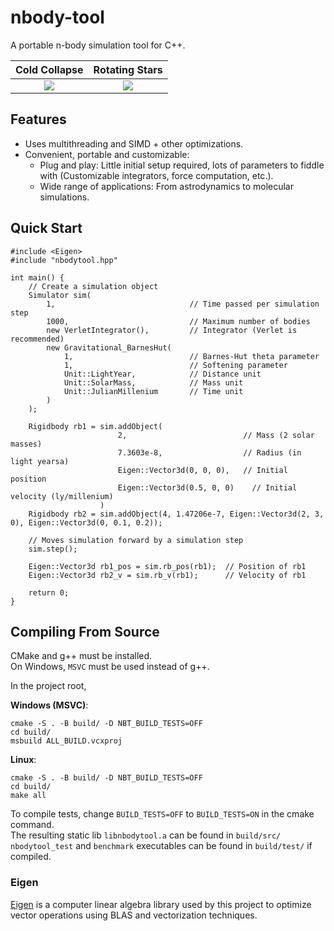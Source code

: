 # nbody-tool
A portable n-body simulation tool for C++.

Cold Collapse                  |  Rotating Stars
:-----------------------------:|:-------------------------:
![](./demo/cold_collapse_demo.gif)  |![](./demo/rotating_demo.gif)

## Features
- Uses multithreading and SIMD + other optimizations.
- Convenient, portable and customizable:
    - Plug and play: Little initial setup required, lots of parameters to fiddle with (Customizable integrators, force computation, etc.).
    - Wide range of applications: From astrodynamics to molecular simulations.

## Quick Start
```
#include <Eigen>
#include "nbodytool.hpp"

int main() {
    // Create a simulation object
    Simulator sim(
        1,                              // Time passed per simulation step
        1000,                           // Maximum number of bodies
        new VerletIntegrator(),         // Integrator (Verlet is recommended)
        new Gravitational_BarnesHut(
            1,                          // Barnes-Hut theta parameter
            1,                          // Softening parameter
            Unit::LightYear,            // Distance unit
            Unit::SolarMass,            // Mass unit
            Unit::JulianMillenium       // Time unit
        )
    );

    Rigidbody rb1 = sim.addObject(
                        2,                          // Mass (2 solar masses)
                        7.3603e-8,                  // Radius (in light yearsa)
                        Eigen::Vector3d(0, 0, 0),   // Initial position
                        Eigen::Vector3d(0.5, 0, 0)    // Initial velocity (ly/millenium)
                    )
    Rigidbody rb2 = sim.addObject(4, 1.47206e-7, Eigen::Vector3d(2, 3, 0), Eigen::Vector3d(0, 0.1, 0.2));

    // Moves simulation forward by a simulation step
    sim.step();

    Eigen::Vector3d rb1_pos = sim.rb_pos(rb1);  // Position of rb1
    Eigen::Vector3d rb2_v = sim.rb_v(rb1);      // Velocity of rb1

    return 0;
}
```

## Compiling From Source
CMake and g++ must be installed.\
On Windows, `MSVC` must be used instead of g++.

In the project root,

**Windows (MSVC)**:
```
cmake -S . -B build/ -D NBT_BUILD_TESTS=OFF
cd build/
msbuild ALL_BUILD.vcxproj
```

**Linux**:
```
cmake -S . -B build/ -D NBT_BUILD_TESTS=OFF
cd build/
make all
```

To compile tests, change `BUILD_TESTS=OFF` to `BUILD_TESTS=ON` in the cmake command.\
The resulting static lib `libnbodytool.a` can be found in `build/src/`\
`nbodytool_test` and `benchmark` executables can be found in `build/test/` if compiled.


### Eigen
[Eigen](https://eigen.tuxfamily.org/index.php?title=Main_Page) is a computer linear algebra library used by this project to optimize vector operations using BLAS and vectorization techniques.
